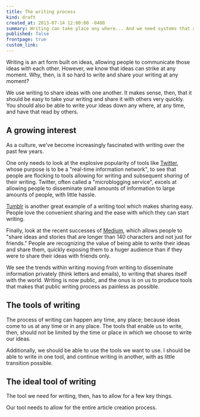 ```yaml
---
title: The writing process
kind: draft
created_at: 2013-07-14 12:00:00 -0400
summary: Writing can take place any where... And we need systems that are capable of allowing that to take place. Currently, our best processes are mashups of existing technologies that are often unelegant and crude. We need a system that can take your ideas, which occur everywhere, and allow you to put them in writing for all to see.
published: false
frontpage: true
custom_link: 
---
```


<p class="article-intro">
Writing is an art form built on ideas, allowing people to communicate those ideas with each other. However, we know that ideas can strike at any moment. Why, then, is it so hard to write and share your writing at any moment?
</p>

We use writing to share ideas with one another. It makes sense, then, that it should be easy to take your writing and share it with others very quickly. You should also be able to write your ideas down any where, at any time, and have that read by others.

## A growing interest

As a culture, we've become increasingly fascinated with writing over the past few years.

One only needs to look at the explosive popularity of tools like [Twitter](https://twitter.com), whose purpose is to be a "real-time information network", to see that people are flocking to tools allowing for writing and subsequent *sharing* of their writing. Twitter, often called a "microblogging service", excels at allowing people to disseminate small amounts of information to large amounts of people, with little hassle.

[Tumblr](https://tumblr.com) is another great example of a writing tool which makes sharing easy. People love the convenient sharing and the ease with which they can start writing.

Finally, look at the recent successes of [Medium](https://medium.com), which allows people to "share ideas and stories that are longer than 140 characters and not just for friends." People are recognizing the value of being able to write their ideas and share them, quickly exposing them to a huger audience than if they were to share their ideas with friends only.

We see the trends within writing moving from writing to disseminate information privately (think letters and emails), to writing that shares itself with the world. Writing is now public, and the onus is on us to produce tools that makes that public writing process as painless as possible.

## The tools of writing

The process of writing can happen any time, any place; because ideas come to us at any time or in any place. The tools that enable us to write, then, should not be limited by the time or place in which we choose to write our ideas.

Additionally, we should be able to use the tools we want to use. I should be able to write in one tool, and continue writing in another, with as little transition possible.

## The ideal tool of writing

The tool we need for writing, then, has to allow for a few key things.

Our tool needs to allow for the entire article creation process.